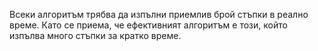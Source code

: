 Всеки алгоритъм трябва да изпълни приемлив брой стъпки в реално време. Като се приема, че ефективният алгоритъм е този, който изпълва много стъпки за кратко време.